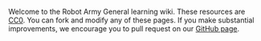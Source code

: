 Welcome to the Robot Army General learning wiki. These resources are [CC0](http://creativecommons.org/publicdomain/zero/1.0/). You can fork and modify any of these pages. If you make substantial improvements, we encourage you to pull request on our [GitHub page](https://github.com/robotarmygeneral/wiki).